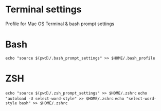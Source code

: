 # Terminal settings
Profile for Mac OS Terminal &amp; bash prompt settings

# Bash
`echo "source $(pwd)/.bash_prompt_settings" >> $HOME/.bash_profile`

# ZSH
`echo "source $(pwd)/.zsh_prompt_settings" >> $HOME/.zshrc`
`echo "autoload -U select-word-style" >> $HOME/.zshrc`
`echo "select-word-style bash" >> $HOME/.zshrc`